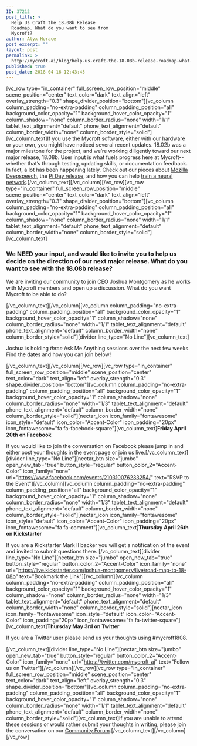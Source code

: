 ```yaml
---
ID: 37212
post_title: >
  Help Us Craft the 18.08b Release
  Roadmap. What do you want to see from
  Mycroft?
author: Alyx Horace
post_excerpt: ""
layout: post
permalink: >
  http://mycroft.ai/blog/help-us-craft-the-18-08b-release-roadmap-what-do-you-want-to-see-from-mycroft/
published: true
post_date: 2018-04-16 12:43:45
---
```

[vc_row type="in_container" full_screen_row_position="middle" scene_position="center" text_color="dark" text_align="left" overlay_strength="0.3" shape_divider_position="bottom"][vc_column column_padding="no-extra-padding" column_padding_position="all" background_color_opacity="1" background_hover_color_opacity="1" column_shadow="none" column_border_radius="none" width="1/1" tablet_text_alignment="default" phone_text_alignment="default" column_border_width="none" column_border_style="solid"][vc_column_text]<span style="font-weight: 400;">If you use the Mycroft software, either with our hardware or your own, you might have noticed several recent updates. 18.02b was a major milestone for the project, and we’re working diligently toward our next major release, 18.08b. User input is what fuels progress here at Mycroft--whether that’s through testing, updating skills, or documentation feedback. In fact, a lot has been happening lately. Check out our pieces about <a href="https://mycroft.ai/blog/deepspeech-update/" target="_blank" rel="noopener">Mozilla Deepspeech</a>, the <a href="https://mycroft.ai/blog/happy-pi-day/" target="_blank" rel="noopener">Pi Day release</a>, and how you can help <a href="https://mycroft.ai/blog/introducing-precise/" target="_blank" rel="noopener">train a neural network</a>.</span>[/vc_column_text][/vc_column][/vc_row][vc_row type="in_container" full_screen_row_position="middle" scene_position="center" text_color="dark" text_align="left" overlay_strength="0.3" shape_divider_position="bottom"][vc_column column_padding="no-extra-padding" column_padding_position="all" background_color_opacity="1" background_hover_color_opacity="1" column_shadow="none" column_border_radius="none" width="1/1" tablet_text_alignment="default" phone_text_alignment="default" column_border_width="none" column_border_style="solid"][vc_column_text]
<h3>We NEED your input, and would like to invite you to help us decide on the direction of our next major release. What do you want to see with the 18.08b release?</h3>
<span style="font-weight: 400;">We are inviting our community to join CEO Joshua Montgomery as he works with Mycroft members and open up a discussion. What do you want Mycroft to be able to do? </span>

[/vc_column_text][/vc_column][vc_column column_padding="no-extra-padding" column_padding_position="all" background_color_opacity="1" background_hover_color_opacity="1" column_shadow="none" column_border_radius="none" width="1/1" tablet_text_alignment="default" phone_text_alignment="default" column_border_width="none" column_border_style="solid"][divider line_type="No Line"][vc_column_text]
<p style="text-align: left;">Joshua is holding<i> three</i> Ask Me Anything sessions over the next few weeks. Find the dates and how you can join below!</p>
[/vc_column_text][/vc_column][/vc_row][vc_row type="in_container" full_screen_row_position="middle" scene_position="center" text_color="dark" text_align="left" overlay_strength="0.3" shape_divider_position="bottom"][vc_column column_padding="no-extra-padding" column_padding_position="all" background_color_opacity="1" background_hover_color_opacity="1" column_shadow="none" column_border_radius="none" width="1/3" tablet_text_alignment="default" phone_text_alignment="default" column_border_width="none" column_border_style="solid"][nectar_icon icon_family="fontawesome" icon_style="default" icon_color="Accent-Color" icon_padding="20px" icon_fontawesome="fa fa-facebook-square"][vc_column_text]<strong>Friday April 20th on Facebook</strong>

If you would like to join the conversation on Facebook please jump in and either post your thoughts in the event page or join us live.[/vc_column_text][divider line_type="No Line"][nectar_btn size="jumbo" open_new_tab="true" button_style="regular" button_color_2="Accent-Color" icon_family="none" url="https://www.facebook.com/events/210310076233254/" text="RSVP to the Event"][/vc_column][vc_column column_padding="no-extra-padding" column_padding_position="all" background_color_opacity="1" background_hover_color_opacity="1" column_shadow="none" column_border_radius="none" width="1/3" tablet_text_alignment="default" phone_text_alignment="default" column_border_width="none" column_border_style="solid"][nectar_icon icon_family="fontawesome" icon_style="default" icon_color="Accent-Color" icon_padding="20px" icon_fontawesome="fa fa-comment"][vc_column_text]<strong>Thursday April 26th on Kickstarter </strong>

<span style="font-weight: 400;">If you are a Kickstarter Mark II backer you will get a notification of the event and invited to submit questions there. </span>[/vc_column_text][divider line_type="No Line"][nectar_btn size="jumbo" open_new_tab="true" button_style="regular" button_color_2="Accent-Color" icon_family="none" url="https://live.kickstarter.com/joshua-montgomery/live/road-map-to-18-08b" text="Bookmark the Link"][/vc_column][vc_column column_padding="no-extra-padding" column_padding_position="all" background_color_opacity="1" background_hover_color_opacity="1" column_shadow="none" column_border_radius="none" width="1/3" tablet_text_alignment="default" phone_text_alignment="default" column_border_width="none" column_border_style="solid"][nectar_icon icon_family="fontawesome" icon_style="default" icon_color="Accent-Color" icon_padding="20px" icon_fontawesome="fa fa-twitter-square"][vc_column_text]<strong>Thursday May 3rd on Twitter</strong>

<span style="font-weight: 400;">If you are a Twitter user please send us your thoughts using #mycroft1808.</span>

[/vc_column_text][divider line_type="No Line"][nectar_btn size="jumbo" open_new_tab="true" button_style="regular" button_color_2="Accent-Color" icon_family="none" url="https://twitter.com/mycroft_ai" text="Follow us on Twitter"][/vc_column][/vc_row][vc_row type="in_container" full_screen_row_position="middle" scene_position="center" text_color="dark" text_align="left" overlay_strength="0.3" shape_divider_position="bottom"][vc_column column_padding="no-extra-padding" column_padding_position="all" background_color_opacity="1" background_hover_color_opacity="1" column_shadow="none" column_border_radius="none" width="1/1" tablet_text_alignment="default" phone_text_alignment="default" column_border_width="none" column_border_style="solid"][vc_column_text]<span style="font-weight: 400;">If you are unable to attend these sessions or would rather submit your thoughts in writing, please join the conversation on our <a href="https://community.mycroft.ai/t/what-do-you-want-to-see-from-mycroft/3546">Community Forum</a>.</span>[/vc_column_text][/vc_column][/vc_row]
